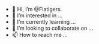 - 👋 Hi, I’m @Flatigers
- 👀 I’m interested in ...
- 🌱 I’m currently learning ...
- 💞️ I’m looking to collaborate on ...
- 📫 How to reach me ...

<!---
Flatigers/Flatigers is a ✨ special ✨ repository because its `README.md` (this file) appears on your GitHub profile.
You can click the Preview link to take a look at your changes.
--->
